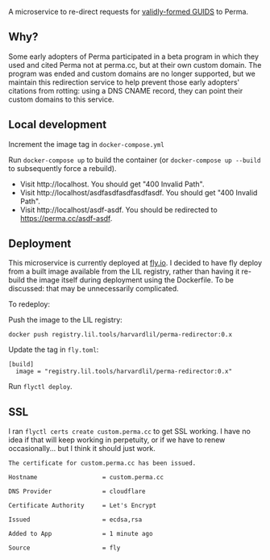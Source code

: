 A microservice to re-direct requests for [validly-formed GUIDS](https://github.com/harvard-lil/perma/blob/a1f38e4d7d254ee1efaa3b3fde9315ac4439ce31/perma_web/perma/urls.py#L17) to Perma.

Why?
----
Some early adopters of Perma participated in a beta program in which they used and cited Perma not at perma.cc, but at their own custom domain. The program was ended and custom domains are no longer supported, but we maintain this redirection service to help prevent those early adopters' citations from rotting: using a DNS CNAME record, they can point their custom domains to this service.

Local development
-----------------

Increment the image tag in `docker-compose.yml`

Run ```docker-compose up``` to build the container (or ```docker-compose up --build``` to subsequently force a rebuild).

- Visit http://localhost. You should get "400 Invalid Path".
- Visit http://localhost/asdfasdfasdfasdfasdf. You should get "400 Invalid Path".
- Visit http://localhost/asdf-asdf. You should be redirected to https://perma.cc/asdf-asdf.


Deployment
----------

This microservice is currently deployed at [fly.io](https://fly.io/). I decided to have fly deploy from a built image available from the LIL registry, rather than having it re-build the image itself during deployment using the Dockerfile. To be discussed: that may be unnecessarily complicated.

To redeploy:

Push the image to the LIL registry:
```
docker push registry.lil.tools/harvardlil/perma-redirector:0.x
```

Update the tag in `fly.toml`:
```
[build]
  image = "registry.lil.tools/harvardlil/perma-redirector:0.x"
```

Run `flyctl deploy`.


SSL
---

I ran `flyctl certs create custom.perma.cc` to get SSL working. I have no idea if that will keep working in perpetuity, or if we have to renew occasionally... but I think it should just work.
```
The certificate for custom.perma.cc has been issued.

Hostname                  = custom.perma.cc

DNS Provider              = cloudflare

Certificate Authority     = Let's Encrypt

Issued                    = ecdsa,rsa

Added to App              = 1 minute ago

Source                    = fly
```
